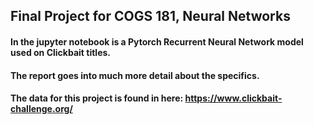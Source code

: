 
## Final Project for COGS 181, Neural Networks

#### In the jupyter notebook is a Pytorch Recurrent Neural Network model used on Clickbait titles.
#### The report goes into much more detail about the specifics.

#### The data for this project is found in here: https://www.clickbait-challenge.org/
